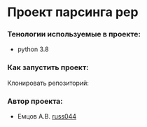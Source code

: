 # Проект парсинга pep

### Тенологии используемые в проекте:
- python 3.8


### Как запустить проект:
Клонировать репозиторий:

### Автор проекта:
- Емцов А.В.  [russ044](https://github.com/russ044)

